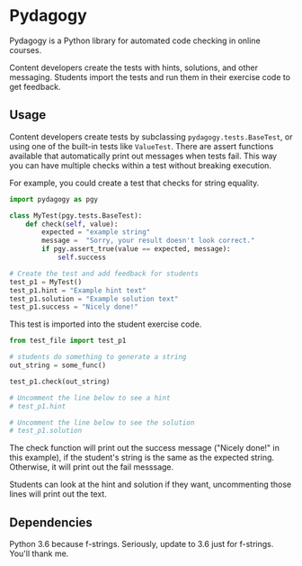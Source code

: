 # Pydagogy
Pydagogy is a Python library for automated code checking in online courses.

Content developers create the tests with hints, solutions, and other messaging. Students import the tests and run them in their exercise code to get feedback.

## Usage

Content developers create tests by subclassing `pydagogy.tests.BaseTest`, or using one of the built-in tests like `ValueTest`. There are assert functions available that automatically print out messages when tests fail. This way you can have multiple checks within a test without breaking execution.

For example, you could create a test that checks for string equality.
```python
import pydagogy as pgy

class MyTest(pgy.tests.BaseTest):
    def check(self, value):
        expected = "example string"
        message =  "Sorry, your result doesn't look correct."
        if pgy.assert_true(value == expected, message):
            self.success

# Create the test and add feedback for students
test_p1 = MyTest()
test_p1.hint = "Example hint text"
test_p1.solution = "Example solution text"
test_p1.success = "Nicely done!"
```

This test is imported into the student exercise code.

```python
from test_file import test_p1

# students do something to generate a string
out_string = some_func()

test_p1.check(out_string)

# Uncomment the line below to see a hint
# test_p1.hint

# Uncomment the line below to see the solution
# test_p1.solution
```

The check function will print out the success message ("Nicely done!" in this example), if the student's string is the same as the expected string. Otherwise, it will print out the fail messsage.

Students can look at the hint and solution if they want, uncommenting those lines will print out the text.

## Dependencies

Python 3.6 because f-strings. Seriously, update to 3.6 just for f-strings. You'll thank me.